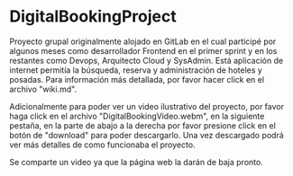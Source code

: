 # DigitalBookingProject
Proyecto grupal originalmente alojado en GitLab en el cual participé por algunos meses como desarrollador Frontend en el primer sprint y en los restantes como Devops, Arquitecto Cloud y SysAdmin. Está aplicación de internet permitía la búsqueda, reserva y administración de hoteles y posadas. Para información más detallada, por favor hacer click en el archivo "wiki.md".

Adicionalmente para poder ver un video ilustrativo del proyecto, por favor haga click en el archivo "DigitalBookingVideo.webm", en la siguiente pestaña, en la parte de abajo a la derecha por favor presione click en el botón de "download" para poder descargarlo. Una vez descargado podrá ver más detalles de como funcionaba el proyecto.

Se comparte un video ya que la página web la darán de baja pronto.
